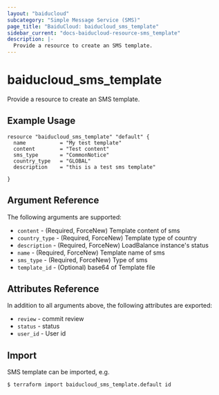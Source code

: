 ```yaml
---
layout: "baiducloud"
subcategory: "Simple Message Service (SMS)"
page_title: "BaiduCloud: baiducloud_sms_template"
sidebar_current: "docs-baiducloud-resource-sms_template"
description: |-
  Provide a resource to create an SMS template.
---
```


# baiducloud_sms_template

Provide a resource to create an SMS template.

## Example Usage

```hcl
resource "baiducloud_sms_template" "default" {
  name	         = "My test template"
  content        = "Test content"
  sms_type       = "CommonNotice"
  country_type   = "GLOBAL"
  description    = "this is a test sms template"

}
```

## Argument Reference

The following arguments are supported:

* `content` - (Required, ForceNew) Template content of sms
* `country_type` - (Required, ForceNew) Template type of country
* `description` - (Required, ForceNew) LoadBalance instance's status
* `name` - (Required, ForceNew) Template name of sms
* `sms_type` - (Required, ForceNew) Type of sms
* `template_id` - (Optional) base64 of Template file

## Attributes Reference

In addition to all arguments above, the following attributes are exported:

* `review` - commit review
* `status` - status
* `user_id` - User id


## Import

SMS template can be imported, e.g.

```hcl
$ terraform import baiducloud_sms_template.default id
```

